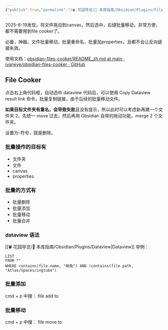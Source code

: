 ```yaml
---
{"publish":true,"permalink":"/🍀 花园导览/🧰 本库指南/Obsidian/Plugins/File Cooker.md","aliases":"obsidian-file-cooker","title":"File Cooker","created":"2024-05-11","modified":"2025-08-19","cssclasses":""}
---
```



2025-8-19发现，将文件拖动到canvas，然后选中，右键批量移动，非常方便，都不需要用到file cooker了。

必备，神器。文件批量移动，批量重命名，批量加properties，且都不会让反向链接失效。

使用文档：[obsidian-files-cooker/README\_zh.md at main · ivaneye/obsidian-files-cooker · GitHub](https://github.com/ivaneye/obsidian-files-cooker/blob/main/README_zh.md)

## File Cooker

点击右上角代码框，自动选中 dataview 代码后，可以使用 Copy Dataview result link 命令，批量复制链接，由于后续的批量移动文件。

**如果目标文件夹有重名，会导致失败**且没有提示，所以此时可以考虑新再建一个文件夹 2，先统一 move 过去，然后再用 Obsidian 自带的拖动功能，merge 2 个文件夹。

设置为-符号，就是删除。

### 批量操作的目标有

- 文件夹
- 文件
- canvas
- properties

### 批量的方式有

- 批量删除
- 批量添加
- 批量移动
- 批量合并

### dataview 语法

[[🍀 花园导览/🧰 本库指南/Obsidian/Plugins/Dataview\|Dataview]] 举例：

```dataview
LIST
FROM ""
WHERE contains(file.name, "映兔") AND !contains(file.path, "Atlas/Spaces/ingtube")

```

### 批量添加

cmd + p 中搜： file add to

### 批量移动

cmd + p 中搜： file move to
